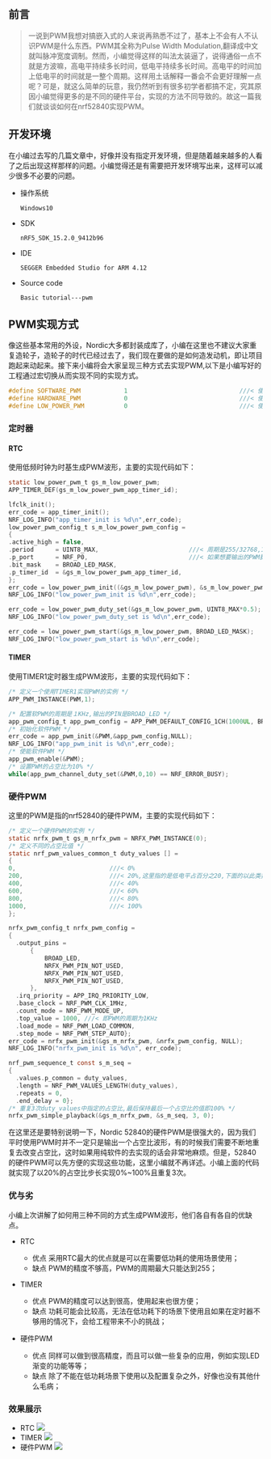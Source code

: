 ## 前言
>一说到PWM我想对搞嵌入式的人来说再熟悉不过了，基本上不会有人不认识PWM是什么东西。PWM其全称为Pulse Width Modulation,翻译成中文就叫脉冲宽度调制。然而，小编觉得这样的叫法太装逼了，说得通俗一点不就是方波嘛，高电平持续多长时间，低电平持续多长时间。高电平的时间加上低电平的时间就是一整个周期。这样用土话解释一番会不会更好理解一点呢？可是，就这么简单的玩意，我仍然听到有很多初学者都搞不定，究其原因小编觉得更多的是不同的硬件平台，实现的方法不同导致的。故这一篇我们就谈谈如何在nrf52840实现PWM。

## 开发环境
在小编过去写的几篇文章中，好像并没有指定开发环境，但是随着越来越多的人看了之后出现这样那样的问题。小编觉得还是有需要把开发环境写出来，这样可以减少很多不必要的问题。
- 操作系统
   ```
   Windows10
   ```
- SDK
   ```
   nRF5_SDK_15.2.0_9412b96
   ```
- IDE
   ```
   SEGGER Embedded Studio for ARM 4.12
   ```
- Source code
   ```
   Basic tutorial---pwm
   ```
 
## PWM实现方式
像这些基本常用的外设，Nordic大多都封装成库了，小编在这里也不建议大家重复造轮子，造轮子的时代已经过去了，我们现在要做的是如何造发动机，即让项目跑起来动起来。接下来小编将会大家呈现三种方式去实现PWM,以下是小编写好的工程通过宏切换从而实现不同的实现方式。
```c
#define SOFTWARE_PWM            1                               ///< 使用硬件定时器产生PWM波形
#define HARDWARE_PWM            0                               ///< 使用硬件的PWM产生PWM波形
#define LOW_POWER_PWM           0                               ///< 使用RTC(32768Hz)产生PWM波形
```

### 定时器
#### RTC
使用低频时钟为时基生成PWM波形，主要的实现代码如下：
```c
static low_power_pwm_t gs_m_low_power_pwm;
APP_TIMER_DEF(gs_m_low_power_pwm_app_timer_id);

lfclk_init();
err_code = app_timer_init();
NRF_LOG_INFO("app_timer_init is %d\n",err_code);
low_power_pwm_config_t s_m_low_power_pwm_config = 
{
.active_high = false,
.period      = UINT8_MAX,                         ///< 周期是255/32768,125Hz
.p_port      = NRF_P0,                            ///< 如果想要输出的PWM脚是P1，则此处要填充NRF_P1
.bit_mask    = BROAD_LED_MASK,
.p_timer_id  = &gs_m_low_power_pwm_app_timer_id,
};
err_code = low_power_pwm_init((&gs_m_low_power_pwm), &s_m_low_power_pwm_config, NULL);    
NRF_LOG_INFO("low_power_pwm_init is %d\n",err_code);

err_code = low_power_pwm_duty_set(&gs_m_low_power_pwm, UINT8_MAX*0.5);                                                 
NRF_LOG_INFO("low_power_pwm_duty_set is %d\n",err_code);

err_code = low_power_pwm_start(&gs_m_low_power_pwm, BROAD_LED_MASK);
NRF_LOG_INFO("low_power_pwm_start is %d\n",err_code);
```
#### TIMER
使用TIMER1定时器生成PWM波形，主要的实现代码如下：
```c
/* 定义一个使用TIMER1实现PWM的实例 */
APP_PWM_INSTANCE(PWM,1);

/* 配置软PWM的周期是１KHz,输出的PIN是BROAD_LED */
app_pwm_config_t app_pwm_config = APP_PWM_DEFAULT_CONFIG_1CH(1000UL, BROAD_LED);
/* 初始化软件PWM */
err_code = app_pwm_init(&PWM,&app_pwm_config,NULL);
NRF_LOG_INFO("app_pwm_init is %d\n",err_code);
/* 使能软件PWM */
app_pwm_enable(&PWM);
/* 设置PWM的占空比为10% */
while(app_pwm_channel_duty_set(&PWM,0,10) == NRF_ERROR_BUSY);
```
### 硬件PWM
这里的PWM是指的nrf52840的硬件PWM，主要的实现代码如下：
```c
/* 定义一个硬件PWM的实例 */
static nrfx_pwm_t gs_m_nrfx_pwm = NRFX_PWM_INSTANCE(0);
/* 定义不同的占空比值 */
static nrf_pwm_values_common_t duty_values [] = 
{
0,                          ///< 0% 
200,                        ///< 20%,这里指的是低电平占百分之20,下面的以此类推
400,                        ///< 40%
600,                        ///< 60%    
800,                        ///< 80%
1000,                       ///< 100%
};

nrfx_pwm_config_t nrfx_pwm_config =
{
  .output_pins =
      {
          BROAD_LED,
          NRFX_PWM_PIN_NOT_USED,
          NRFX_PWM_PIN_NOT_USED,
          NRFX_PWM_PIN_NOT_USED,
      },
  .irq_priority = APP_IRQ_PRIORITY_LOW,
  .base_clock = NRF_PWM_CLK_1MHz,
  .count_mode = NRF_PWM_MODE_UP,
  .top_value = 1000, ///< 即PWM的周期为1KHz
  .load_mode = NRF_PWM_LOAD_COMMON,
  .step_mode = NRF_PWM_STEP_AUTO};
err_code = nrfx_pwm_init(&gs_m_nrfx_pwm, &nrfx_pwm_config, NULL);
NRF_LOG_INFO("nrfx_pwm_init is %d\n", err_code);

nrf_pwm_sequence_t const s_m_seq =
{
  .values.p_common = duty_values,
  .length = NRF_PWM_VALUES_LENGTH(duty_values),
  .repeats = 0,
  .end_delay = 0};
/* 重复3次duty_values中指定的占空比,最后保持最后一个占空比的值即100% */
nrfx_pwm_simple_playback(&gs_m_nrfx_pwm, &s_m_seq, 3, 0);
```
在这里还是要特别说明一下，Nordic 52840的硬件PWM是很强大的，因为我们平时使用PWM时并不一定只是输出一个占空比波形，有的时候我们需要不断地重复去改变占空比，这时如果用纯软件的去实现的话会非常地麻烦。但是，52840的硬件PWM可以先方便的实现这些功能，这里小编就不再详述。小编上面的代码就实现了以20%的占空比步长实现0%~100%且重复3次。

### 优与劣
小编上次讲解了如何用三种不同的方式生成PWM波形，他们各自有各自的优缺点。
- RTC
  - 优点
    采用RTC最大的优点就是可以在需要低功耗的使用场景使用；
  - 缺点
    PWM的精度不够高，PWM的周期最大只能达到255；

- TIMER
  - 优点
    PWM的精度可以达到很高，使用起来也很方便；
  - 缺点
    功耗可能会比较高，无法在低功耗下的场景下使用且如果在定时器不够用的情况下，会给工程带来不小的挑战；
  
- 硬件PWM
  - 优点
    同样可以做到很高精度，而且可以做一些复杂的应用，例如实现LED渐变的功能等等；
  - 缺点
    除了不能在低功耗场景下使用以及配置复杂之外，好像也没有其他什么毛病；
  
### 效果展示
- RTC
 ![](index_files/bfe50dad-d203-43a5-8502-fe77acb46d31.png)
- TIMER
 ![](index_files/e71e2d54-7361-4cfc-80d4-f308b8c14442.png)
- 硬件PWM
 ![](index_files/b74afcec-e20d-44db-873e-e138641faeee.png)
